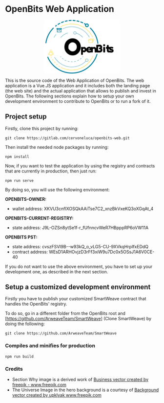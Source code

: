 # OpenBits Web Application

<div align="center">
   <img align="center" src="src/assets/logo-black.png" width="250px" alt="OpenBits logo" title="OpenBits Logo">
</div>

This is the source code of the Web Application of OpenBits. The web application is a Vue.JS application and it includes both the landing page (the web site) and the actual application that allows to publish and invest in OpenBits. The following sections explain how to setup your own development environment to contribute to OpenBits or to run a fork of it. 

## Project setup

Firstly, clone this project by running: 

```
git clone https://gitlab.com/cervoneluca/openbits-web.git
```

Then install the needed node packages by running: 

```
npm install
```

Now, if you want to test the application by using the registry and contracts that are currently in production, then just run:

```
npm run serve
```

By doing so, you will use the following environment: 

**OPENBITS-OWNER:**
- wallet address: XKVU3cnfIXOSQkAAiTse7C2_xnzBkVxeKQ3oXGqAt_4

**OPENBITS-CURRENT-REGISTRY:**
- state address: J9L-OZSn8ytSe1f-r_fUfnncvWeR7HBpppRP6oVW11A

**OPENBITS PST:** 
- state address:  cvszFSVl9B--w93kQ_o_vLG5-CU-9XVkqHrpIfxEDdQ
- contract address: WEsD1ARHOvjzD3rFf3xiW9u7Dc0x5OSsJ1A6V0CE-40

If you do not want to use the above environment, you have to set up your development one, as described in the next section.

## Setup a customized development environment

Firstly you have to publish your customized SmartWeave contract that handles the OpenBits' registry. 

To do so, go in a different folder from the OpenBits root and [https://github.com/ArweaveTeam/SmartWeave] (Clone SmartWeave) by doing the following:

```
git clone https://github.com/ArweaveTeam/SmartWeave
```

### Compiles and minifies for production

```
npm run build
```

### Credits

- Section Why image is a derived work of <a href='https://www.freepik.com/free-photos-vectors/business'>Business vector created by freepik - www.freepik.com</a>
- The Universe Image in the hero background is a courtesy of <a href='https://www.freepik.com/free-photos-vectors/background'>Background vector created by upklyak www.freepik.com</a>
